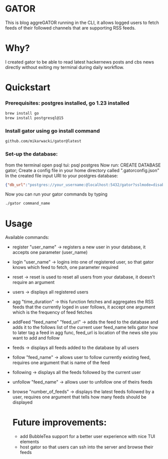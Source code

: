 # GATOR
This is blog aggreGATOR running in the CLI, it allows logged users to fetch feeds of their followed channels that are supporting RSS feeds.

# Why?
I created gator to be able to read latest hackernews posts and cbs news directly without exiting my terminal during daily workflow.

# Quickstart
### Prerequisites: postgres installed, go 1.23 installed
```bash
brew install go
brew install postgresql@15
```
### Install gator using go install command
```bash
github.com/mikarwacki/gator@latest
```
### Set-up the database:
from the terminal open psql tui: psql postgres
Now run: CREATE DATABASE gator;
Create a config file in your home directory called ".gatorconfig.json"
In the created file input URI to your postgres database: 
```json
{"db_url":"postgres://your_username:@localhost:5432/gator?sslmode=disable"}
```
Now you can run your gator commands by typing
```bash
./gator command_name
```

# Usage
Available commands:
- register "user_name" -> registers a new user in your database, it accepts one parameter (user_name)
- login "user_name" -> logins into one of registered user, so that gator knows which feed to fetch, one parameter required
- reset -> reset is used to reset all users from your database, it doesn't require an argument
- users -> displays all registered users
- agg "time_duration" -> this function fetches and aggregates the RSS feeds that the currently loged in user follows, it accept one argument which is the frequency of feed fetches
- addFeed "feed_name" "feed_url" -> adds the feed to the database and adds it to the follows list of the current user feed_name tells gator how to later tag a feed in agg func, feed_url is location of the news site you want to add and follow
- feeds -> displays all feeds added to the database by all users
- follow "feed_name" -> allows user to follow currently existing feed, requires one argument that is name of the feed
- following -> displays all the feeds followed by the current user
- unfollow "feed_name" -> allows user to unfollow one of theirs feeds
- browse "number_of_feeds" -> displays the latest feeds followed by a user, requires one argument that tells how many feeds should be displayed

  # Future improvements:
  - add BubbleTea support for a better user experience with nice TUI elements
  - host gator so that users can ssh into the server and browse their feeds

